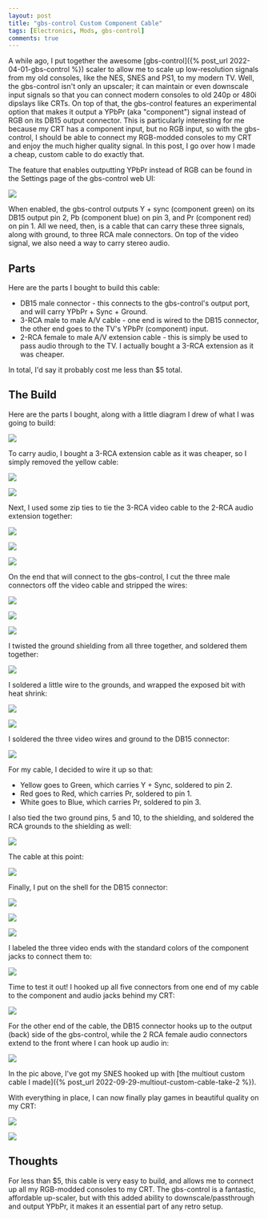 ```yaml
---
layout: post
title: "gbs-control Custom Component Cable"
tags: [Electronics, Mods, gbs-control]
comments: true
---
```


A while ago, I put together the awesome [gbs-control]({% post_url 2022-04-01-gbs-control %}) scaler to allow me to scale up low-resolution signals from my old consoles, like the NES, SNES and PS1, to my modern TV. Well, the gbs-control isn't only an upscaler; it can maintain or even downscale input signals so that you can connect modern consoles to old 240p or 480i dipslays like CRTs. On top of that, the gbs-control features an experimental option that makes it output a YPbPr (aka "component") signal instead of RGB on its DB15 output connector. This is particularly interesting for me because my CRT has a component input, but no RGB input, so with the gbs-control, I should be able to connect my RGB-modded consoles to my CRT and enjoy the much higher quality signal. In this post, I go over how I made a cheap, custom cable to do exactly that.

The feature that enables outputting YPbPr instead of RGB can be found in the Settings page of the gbs-control web UI:

![](/assets/images/gbs-control-db15-to-ypbpr-cable/IMG_8877.jpg)

When enabled, the gbs-control outputs Y + sync (component green) on its DB15 output pin 2, Pb (component blue) on pin 3, and Pr (component red) on pin 1. All we need, then, is a cable that can carry these three signals, along with ground, to three RCA male connectors. On top of the video signal, we also need a way to carry stereo audio.

## Parts

Here are the parts I bought to build this cable:

* DB15 male connector - this connects to the gbs-control's output port, and will carry YPbPr + Sync + Ground.
* 3-RCA male to male A/V cable - one end is wired to the DB15 connector, the other end goes to the TV's YPbPr (component) input.
* 2-RCA female to male A/V extension cable - this is simply be used to pass audio through to the TV. I actually bought a 3-RCA extension as it was cheaper.

In total, I'd say it probably cost me less than $5 total.

## The Build

Here are the parts I bought, along with a little diagram I drew of what I was going to build:

![](/assets/images/gbs-control-db15-to-ypbpr-cable/IMG_8571.jpg)

To carry audio, I bought a 3-RCA extension cable as it was cheaper, so I simply removed the yellow cable:

![](/assets/images/gbs-control-db15-to-ypbpr-cable/IMG_8572.jpg)

![](/assets/images/gbs-control-db15-to-ypbpr-cable/IMG_8573.jpg)

Next, I used some zip ties to tie the 3-RCA video cable to the 2-RCA audio extension together:

![](/assets/images/gbs-control-db15-to-ypbpr-cable/IMG_8578.jpg)

![](/assets/images/gbs-control-db15-to-ypbpr-cable/IMG_8579.jpg)

![](/assets/images/gbs-control-db15-to-ypbpr-cable/IMG_8582.jpg)

On the end that will connect to the gbs-control, I cut the three male connectors off the video cable and stripped the wires:

![](/assets/images/gbs-control-db15-to-ypbpr-cable/IMG_8583.jpg)

![](/assets/images/gbs-control-db15-to-ypbpr-cable/IMG_8585.jpg)

![](/assets/images/gbs-control-db15-to-ypbpr-cable/IMG_8586.jpg)

I twisted the ground shielding from all three together, and soldered them together:

![](/assets/images/gbs-control-db15-to-ypbpr-cable/IMG_8589.jpg)

I soldered a little wire to the grounds, and wrapped the exposed bit with heat shrink:

![](/assets/images/gbs-control-db15-to-ypbpr-cable/IMG_8591.jpg)

![](/assets/images/gbs-control-db15-to-ypbpr-cable/IMG_8592.jpg)

I soldered the three video wires and ground to the DB15 connector:

![](/assets/images/gbs-control-db15-to-ypbpr-cable/IMG_8593.jpg)

For my cable, I decided to wire it up so that:
* Yellow goes to Green, which carries Y + Sync, soldered to pin 2.
* Red goes to Red, which carries Pr, soldered to pin 1.
* White goes to Blue, which carries Pr, soldered to pin 3.

I also tied the two ground pins, 5 and 10, to the shielding, and soldered the RCA grounds to the shielding as well:

![](/assets/images/gbs-control-db15-to-ypbpr-cable/IMG_8599.jpg)

The cable at this point:

![](/assets/images/gbs-control-db15-to-ypbpr-cable/IMG_8600.jpg)

Finally, I put on the shell for the DB15 connector:

![](/assets/images/gbs-control-db15-to-ypbpr-cable/IMG_8652.jpg)

![](/assets/images/gbs-control-db15-to-ypbpr-cable/IMG_8653.jpg)

![](/assets/images/gbs-control-db15-to-ypbpr-cable/IMG_8656.jpg)

I labeled the three video ends with the standard colors of the component jacks to connect them to:

![](/assets/images/gbs-control-db15-to-ypbpr-cable/IMG_8658.jpg)

Time to test it out! I hooked up all five connectors from one end of my cable to the component and audio jacks behind my CRT:

![](/assets/images/gbs-control-db15-to-ypbpr-cable/IMG_8659.jpg)

For the other end of the cable, the DB15 connector hooks up to the output (back) side of the gbs-control, while the 2 RCA female audio connectors extend to the front where I can hook up audio in:

![](/assets/images/gbs-control-db15-to-ypbpr-cable/IMG_8660.jpg)

In the pic above, I've got my SNES hooked up with [the multiout custom cable I made]({% post_url 2022-09-29-multiout-custom-cable-take-2 %}).

With everything in place, I can now finally play games in beautiful quality on my CRT:

![](/assets/images/gbs-control-db15-to-ypbpr-cable/IMG_8661.jpg)

![](/assets/images/gbs-control-db15-to-ypbpr-cable/IMG_8602.jpg)

## Thoughts

For less than $5, this cable is very easy to build, and allows me to connect up all my RGB-modded consoles to my CRT. The gbs-control is a fantastic, affordable up-scaler, but with this added ability to downscale/passthrough and output YPbPr, it makes it an essential part of any retro setup.
